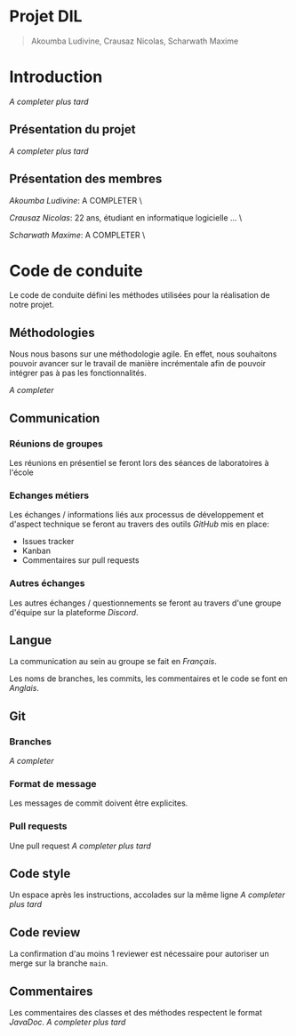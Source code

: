 # Projet DIL

> Akoumba Ludivine, Crausaz Nicolas, Scharwath Maxime

# Introduction

_A completer plus tard_

## Présentation du projet

_A completer plus tard_

## Présentation des membres

_Akoumba Ludivine_: A COMPLETER \

_Crausaz Nicolas_:  22 ans, étudiant en informatique logicielle ... \

_Scharwath Maxime_: A COMPLETER \

# Code de conduite

Le code de conduite défini les méthodes utilisées pour la réalisation de notre projet.

## Méthodologies

Nous nous basons sur une méthodologie agile. En effet, nous souhaitons pouvoir avancer sur le travail de manière incrémentale afin de pouvoir intégrer pas à pas les fonctionnalités.

_A completer_

## Communication

### Réunions de groupes

Les réunions en présentiel se feront lors des séances de laboratoires à l'école

### Echanges métiers

Les échanges / informations liés aux processus de développement et d'aspect technique se feront au travers des outils *GitHub* mis en place:

- Issues tracker
- Kanban
- Commentaires sur pull requests

### Autres échanges

Les autres échanges / questionnements se feront au travers d'une groupe d'équipe sur la plateforme *Discord*.

## Langue

La communication au sein au groupe se fait en *Français*.

Les noms de branches, les commits, les commentaires et le code se font en *Anglais*.

## Git

### Branches

_A completer_

### Format de message

Les messages de commit doivent être explicites.

### Pull requests

Une pull request _A completer plus tard_

## Code style

Un espace après les instructions, accolades sur la même ligne _A completer plus tard_


## Code review

La confirmation d'au moins 1 reviewer est nécessaire pour autoriser un merge sur la branche `main`.

## Commentaires

Les commentaires des classes et des méthodes respectent le format *JavaDoc*. _A completer plus tard_


